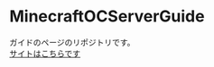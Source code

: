 # MinecraftOCServerGuide
ガイドのページのリポジトリです。<br>
[サイトはこちらです](https://minecraftopenchat.github.io/MinecraftOCServerGuide/)<br>
